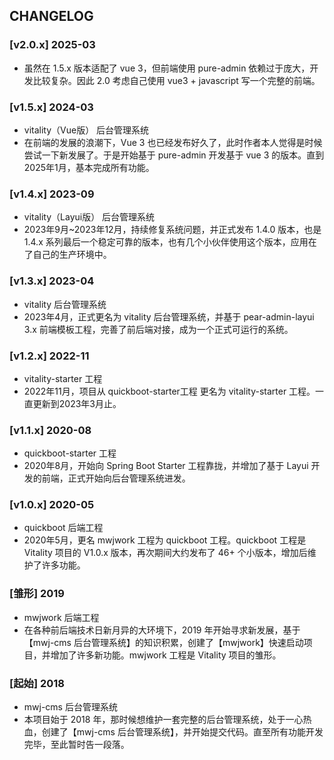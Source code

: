 ## CHANGELOG

### [v2.0.x] 2025-03
- 虽然在 1.5.x 版本适配了 vue 3，但前端使用 pure-admin 依赖过于庞大，开发比较复杂。因此 2.0 考虑自己使用 vue3 + javascript 写一个完整的前端。

### [v1.5.x] 2024-03
- vitality（Vue版） 后台管理系统
- 在前端的发展的浪潮下，Vue 3 也已经发布好久了，此时作者本人觉得是时候尝试一下新发展了。于是开始基于 pure-admin 开发基于 vue 3 的版本。直到 2025年1月，基本完成所有功能。

### [v1.4.x] 2023-09
- vitality（Layui版） 后台管理系统
- 2023年9月~2023年12月，持续修复系统问题，并正式发布 1.4.0 版本，也是 1.4.x 系列最后一个稳定可靠的版本，也有几个小伙伴使用这个版本，应用在了自己的生产环境中。

### [v1.3.x] 2023-04
- vitality 后台管理系统
- 2023年4月，正式更名为 vitality 后台管理系统，并基于 pear-admin-layui 3.x 前端模板工程，完善了前后端对接，成为一个正式可运行的系统。

### [v1.2.x] 2022-11
- vitality-starter 工程
- 2022年11月，项目从 quickboot-starter工程 更名为 vitality-starter 工程。一直更新到2023年3月止。

### [v1.1.x] 2020-08
- quickboot-starter 工程
- 2020年8月，开始向 Spring Boot Starter 工程靠拢，并增加了基于 Layui 开发的前端，正式开始向后台管理系统进发。

### [v1.0.x] 2020-05 
- quickboot 后端工程
- 2020年5月，更名 mwjwork 工程为 quickboot 工程。quickboot 工程是 Vitality 项目的 V1.0.x 版本，再次期间大约发布了 46+ 个小版本，增加后维护了许多功能。

### [雏形] 2019
- mwjwork 后端工程
- 在各种前后端技术日新月异的大环境下，2019 年开始寻求新发展，基于【mwj-cms 后台管理系统】的知识积累，创建了【mwjwork】快速启动项目，并增加了许多新功能。mwjwork 工程是 Vitality 项目的雏形。

### [起始] 2018
- mwj-cms 后台管理系统
- 本项目始于 2018 年，那时候想维护一套完整的后台管理系统，处于一心热血，创建了【mwj-cms 后台管理系统】，并开始提交代码。直至所有功能开发完毕，至此暂时告一段落。
